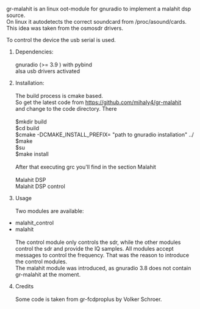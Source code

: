 gr-malahit is an linux oot-module for gnuradio to implement a malahit dsp source.  
On linux it autodetects the correct soundcard from /proc/asound/cards.  
This idea was taken from the osmosdr drivers.

To control the device the usb serial is used.


1.   Dependencies:  
    &nbsp;   
gnuradio (>= 3.9 ) with pybind  
alsa usb drivers activated  

2.   Installation:  
    &nbsp;  
The build process is cmake based.  
So get the latest code from https://github.com/mihaly4/gr-malahit  
and change to the code directory. There   
&nbsp;  
$mkdir build  
$cd build  
$cmake -DCMAKE_INSTALL_PREFIX= "path to gnuradio installation" ../  
$make  
$su  
$make install  
&nbsp;      
After that executing grc  you'll find in the section Malahit   
&nbsp;  
Malahit DSP  
Malahit DSP control  

3.    Usage  
    &nbsp;  
Two modules are available:  
   - malahit_control  
   - malahit  
&nbsp;  
    The control module only controls the sdr, while the other modules control the sdr and provide the IQ samples.
All modules accept messages to control the frequency. That was the reason to introduce the control modules.
&nbsp;  
    The malahit module was introduced, as gnuradio 3.8 does not contain gr-malahit at the moment.  


4.    Credits  
    &nbsp;  
Some code is taken from gr-fcdproplus by Volker Schroer.  
